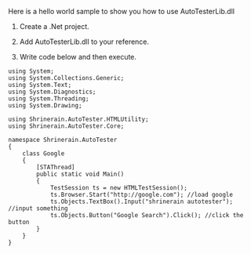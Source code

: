 Here is a hello world sample to show you how to use AutoTesterLib.dll

1. Create a .Net project.

2. Add AutoTesterLib.dll to your reference.

3. Write code below and then execute.

```
using System;
using System.Collections.Generic;
using System.Text;
using System.Diagnostics;
using System.Threading;
using System.Drawing;

using Shrinerain.AutoTester.HTMLUtility;
using Shrinerain.AutoTester.Core;

namespace Shrinerain.AutoTester
{
    class Google
    {
        [STAThread]   
        public static void Main()
        {
            TestSession ts = new HTMLTestSession();
            ts.Browser.Start("http://google.com"); //load google
            ts.Objects.TextBox().Input("shrinerain autotester"); //input something
            ts.Objects.Button("Google Search").Click(); //click the button
        }
    }
}
```
